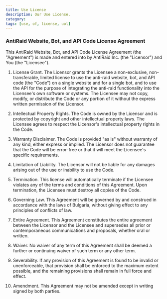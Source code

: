 ```yaml
---
title: Use License
description: Our Use License.
category: 
tags: [use, of, license, uol]
---
```


### AntiRaid Website, Bot, and API Code License Agreement

This AntiRaid Website, Bot, and API Code License Agreement (the "Agreement") is made and entered into by AntiRaid Inc. (the "Licensor") and You (the "Licensee").

1. License Grant. The Licensor grants the Licensee a non-exclusive, non-transferable, limited license to use the anti-raid website, bot, and API code (the "Code") on a single website and for a single bot, and to use the API for the purpose of integrating the anti-raid functionality into the Licensee's own software or systems. The Licensee may not copy, modify, or distribute the Code or any portion of it without the express written permission of the Licensor.

2. Intellectual Property Rights. The Code is owned by the Licensor and is protected by copyright and other intellectual property laws. The Licensee agrees to respect the Licensor's intellectual property rights in the Code.

3. Warranty Disclaimer. The Code is provided "as is" without warranty of any kind, either express or implied. The Licensor does not guarantee that the Code will be error-free or that it will meet the Licensee's specific requirements.

4. Limitation of Liability. The Licensor will not be liable for any damages arising out of the use or inability to use the Code.

5. Termination. This license will automatically terminate if the Licensee violates any of the terms and conditions of this Agreement. Upon termination, the Licensee must destroy all copies of the Code.

6. Governing Law. This Agreement will be governed by and construed in accordance with the laws of Bulgaria, without giving effect to any principles of conflicts of law.

7. Entire Agreement. This Agreement constitutes the entire agreement between the Licensor and the Licensee and supersedes all prior or contemporaneous communications and proposals, whether oral or written.

8. Waiver. No waiver of any term of this Agreement shall be deemed a further or continuing waiver of such term or any other term.

9. Severability. If any provision of this Agreement is found to be invalid or unenforceable, that provision shall be enforced to the maximum extent possible, and the remaining provisions shall remain in full force and effect.

10. Amendment. This Agreement may not be amended except in writing signed by both parties.
